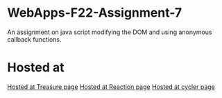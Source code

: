 # WebApps-F22-Assignment-7
An assignment on java script modifying the DOM and using anonymous callback functions.
# Hosted at
[Hosted at Treasure page](https://44-563-web-apps-f22.github.io/44563-webapps-assignment-7-sravanj3/treasure.html)
[Hosted at Reaction page](https://44-563-web-apps-f22.github.io/44563-webapps-assignment-7-sravanj3/reaction.html)
[Hosted at cycler page](https://44-563-web-apps-f22.github.io/44563-webapps-assignment-7-sravanj3/cycler.html)